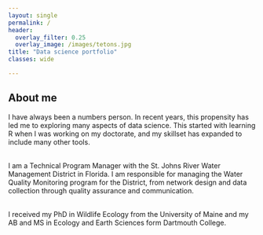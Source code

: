 ```yaml
---
layout: single
permalink: /
header:
  overlay_filter: 0.25
  overlay_image: /images/tetons.jpg
title: "Data science portfolio"  
classes: wide

---
```


## About me
I have always been a numbers person.  In recent years, this propensity has led me to exploring many aspects of data science.  This started with learning R when I was working on my doctorate, and my skillset has expanded to include many other tools.<br><br>

I am a Technical Program Manager with the St. Johns River Water Management District in Florida.  I am responsible for managing the Water Quality Monitoring program for the District, from network design and data collection through quality assurance and communication.<br><br>

I received my PhD in Wildlife Ecology from the University of Maine and my AB and MS in Ecology and Earth Sciences form Dartmouth College.
